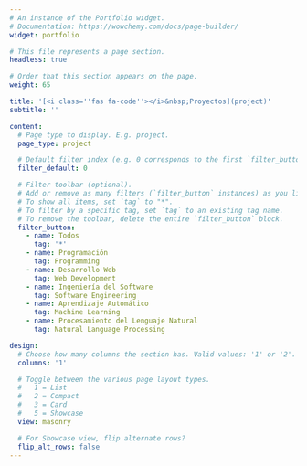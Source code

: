 ```yaml
---
# An instance of the Portfolio widget.
# Documentation: https://wowchemy.com/docs/page-builder/
widget: portfolio

# This file represents a page section.
headless: true

# Order that this section appears on the page.
weight: 65

title: '[<i class=''fas fa-code''></i>&nbsp;Proyectos](project)'
subtitle: ''

content:
  # Page type to display. E.g. project.
  page_type: project

  # Default filter index (e.g. 0 corresponds to the first `filter_button` instance below).
  filter_default: 0

  # Filter toolbar (optional).
  # Add or remove as many filters (`filter_button` instances) as you like.
  # To show all items, set `tag` to "*".
  # To filter by a specific tag, set `tag` to an existing tag name.
  # To remove the toolbar, delete the entire `filter_button` block.
  filter_button:
    - name: Todos
      tag: '*'
    - name: Programación
      tag: Programming
    - name: Desarrollo Web
      tag: Web Development
    - name: Ingeniería del Software
      tag: Software Engineering
    - name: Aprendizaje Automático
      tag: Machine Learning
    - name: Procesamiento del Lenguaje Natural
      tag: Natural Language Processing

design:
  # Choose how many columns the section has. Valid values: '1' or '2'.
  columns: '1'

  # Toggle between the various page layout types.
  #   1 = List
  #   2 = Compact
  #   3 = Card
  #   5 = Showcase
  view: masonry

  # For Showcase view, flip alternate rows?
  flip_alt_rows: false
---
```

